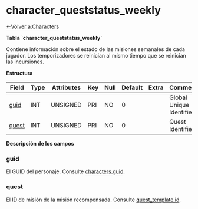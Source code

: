 ﻿# character\_queststatus\_weekly

[<-Volver a:Characters](database-characters)

**Tabla \`character\_queststatus\_weekly\`**

Contiene información sobre el estado de las misiones semanales de cada jugador. Los temporizadores se reinician al mismo tiempo que se reinician las incursiones.

**Estructura**

| Field      | Type    | Attributes | Key | Null | Default | Extra | Comment                  |
| ---------- | ------- | ---------- | --- | ---- | ------- | ----- | ------------------------ |
| [guid][1]  | INT     | UNSIGNED   | PRI | NO   | 0       |       | Global Unique Identifier |
| [quest][2] | INT     | UNSIGNED   | PRI | NO   | 0       |       | Quest Identifier         |

[1]: #guid
[2]: #quest

**Descripción de los campos**

### guid

El GUID del personaje. Consulte [characters.guid](characters#guid).

### quest

El ID de misión de la misión recompensada. Consulte [quest\_template.id](quest_template#id).
